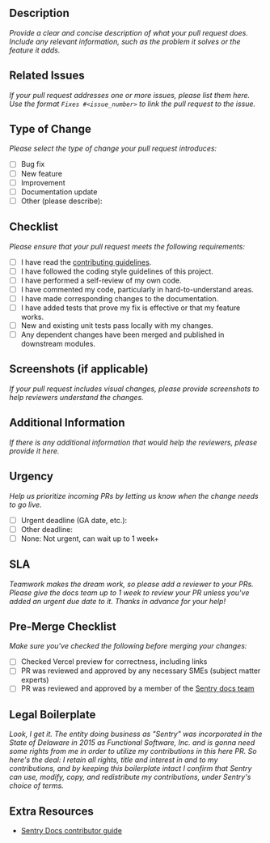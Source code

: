 <!-- Use this checklist to make sure your PR is ready for merge. You may delete any sections you don't need. -->

## Description
*Provide a clear and concise description of what your pull request does. Include any relevant information, such as the problem it solves or the feature it adds.*

## Related Issues
*If your pull request addresses one or more issues, please list them here. Use the format `Fixes #<issue_number>` to link the pull request to the issue.*

## Type of Change
*Please select the type of change your pull request introduces:*
- [ ] Bug fix
- [ ] New feature
- [ ] Improvement
- [ ] Documentation update
- [ ] Other (please describe):

## Checklist
*Please ensure that your pull request meets the following requirements:*
- [ ] I have read the [contributing guidelines](CONTRIBUTING.md).
- [ ] I have followed the coding style guidelines of this project.
- [ ] I have performed a self-review of my own code.
- [ ] I have commented my code, particularly in hard-to-understand areas.
- [ ] I have made corresponding changes to the documentation.
- [ ] I have added tests that prove my fix is effective or that my feature works.
- [ ] New and existing unit tests pass locally with my changes.
- [ ] Any dependent changes have been merged and published in downstream modules.

## Screenshots (if applicable)
*If your pull request includes visual changes, please provide screenshots to help reviewers understand the changes.*

## Additional Information
*If there is any additional information that would help the reviewers, please provide it here.*

## Urgency
*Help us prioritize incoming PRs by letting us know when the change needs to go live.*
- [ ] Urgent deadline (GA date, etc.): <!-- ENTER DATE HERE -->
- [ ] Other deadline: <!-- ENTER DATE HERE -->
- [ ] None: Not urgent, can wait up to 1 week+

## SLA
*Teamwork makes the dream work, so please add a reviewer to your PRs.*
*Please give the docs team up to 1 week to review your PR unless you've added an urgent due date to it.*
*Thanks in advance for your help!*

## Pre-Merge Checklist
*Make sure you've checked the following before merging your changes:*
- [ ] Checked Vercel preview for correctness, including links
- [ ] PR was reviewed and approved by any necessary SMEs (subject matter experts)
- [ ] PR was reviewed and approved by a member of the [Sentry docs team](https://github.com/orgs/getsentry/teams/docs)

## Legal Boilerplate
<!-- Sentry employees and contractors can delete or ignore this section. -->
*Look, I get it. The entity doing business as "Sentry" was incorporated in the State of Delaware in 2015 as Functional Software, Inc. and is gonna need some rights from me in order to utilize my contributions in this here PR. So here's the deal: I retain all rights, title and interest in and to my contributions, and by keeping this boilerplate intact I confirm that Sentry can use, modify, copy, and redistribute my contributions, under Sentry's choice of terms.*

## Extra Resources
- [Sentry Docs contributor guide](https://docs.sentry.io/contributing/)
